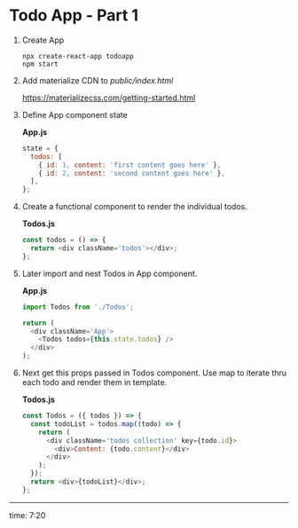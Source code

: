 # Todo App - Part 1

1. Create App

   ```terminal
   npx create-react-app todoapp
   npm start
   ```

2. Add materialize CDN to _public/index.html_

   https://materializecss.com/getting-started.html

3. Define App component state

   **App.js**

   ```js
   state = {
     todos: [
       { id: 1, content: 'first content goes here' },
       { id: 2, content: 'second content goes here' },
     ],
   };
   ```

4. Create a functional component to render the individual todos.

   **Todos.js**

   ```js
   const todos = () => {
     return <div className='todos'></div>;
   };
   ```

5. Later import and nest Todos in App component.

   **App.js**

   ```js
   import Todos from './Todos';

   return (
     <div className='App'>
       <Todos todos={this.state.todos} />
     </div>
   );
   ```

6. Next get this props passed in Todos component. Use map to iterate thru each todo and render them in template.

   **Todos.js**

   ```js
   const Todos = ({ todos }) => {
     const todoList = todos.map((todo) => {
       return (
         <div className='todos collection' key={todo.id}>
           <div>Content: {todo.content}</div>
         </div>
       );
     });
     return <div>{todoList}</div>;
   };
   ```

---

time: 7:20


